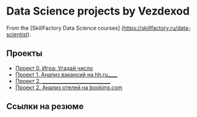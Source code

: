 # Data Science projects by Vezdexod

From the [SkillFactory Data Science courses] (https://skillfactory.ru/data-scientist).

## Проекты

* [Проект 0. Игра: Угадай число](https://github.com/Vezdexod/sf_data_science/tree/main/project_0)
* [Проект 1. Анализ вакансий на hh.ru____](https://github.com/Vezdexod/sf_data_science/tree/main/PROJECT-1)
* [Проект 2. ____________________________](https://github.com/Vezdexod/sf_data_science/tree/main/PROJECT-2)
* [Проект 2. Анализ отелей на booking.com](https://github.com/Vezdexod/sf_data_science/tree/main/PROJECT-3)


## Ссылки на резюме